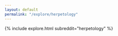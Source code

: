 ```yaml
---
layout: default
permalink: "/explore/herpetology"
---
```


<link rel="stylesheet" type="text/css" href="/static/css/explore.css">
{% include explore.html subreddit="herpetology" %}
